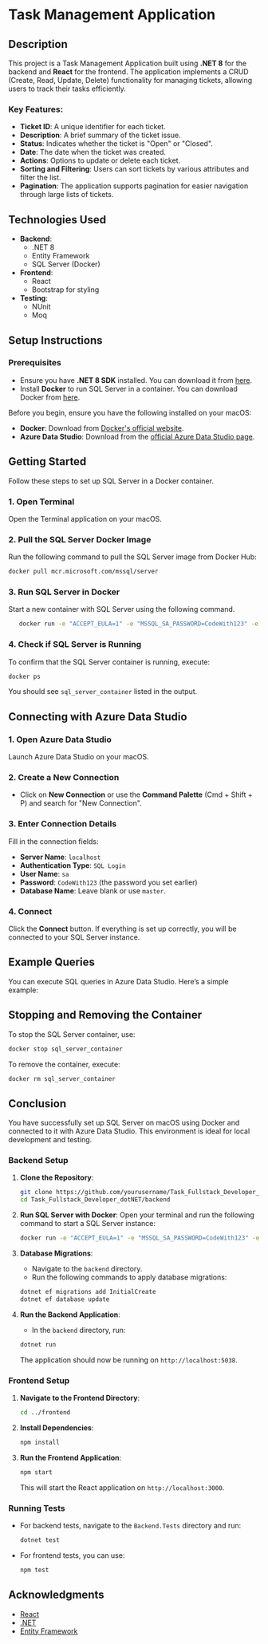 # Task Management Application

## Description

This project is a Task Management Application built using **.NET 8** for the backend and **React** for the frontend. The application implements a CRUD (Create, Read, Update, Delete) functionality for managing tickets, allowing users to track their tasks efficiently. 

### Key Features:
- **Ticket ID**: A unique identifier for each ticket.
- **Description**: A brief summary of the ticket issue.
- **Status**: Indicates whether the ticket is "Open" or "Closed".
- **Date**: The date when the ticket was created.
- **Actions**: Options to update or delete each ticket.
- **Sorting and Filtering**: Users can sort tickets by various attributes and filter the list.
- **Pagination**: The application supports pagination for easier navigation through large lists of tickets.

## Technologies Used
- **Backend**: 
  - .NET 8
  - Entity Framework
  - SQL Server (Docker)
- **Frontend**: 
  - React
  - Bootstrap for styling
- **Testing**:
  - NUnit
  - Moq

## Setup Instructions

### Prerequisites
- Ensure you have **.NET 8 SDK** installed. You can download it from [here](https://dotnet.microsoft.com/download).
- Install **Docker** to run SQL Server in a container. You can download Docker from [here](https://www.docker.com/get-started).

Before you begin, ensure you have the following installed on your macOS:

- **Docker**: Download from [Docker's official website](https://www.docker.com/products/docker-desktop).
- **Azure Data Studio**: Download from the [official Azure Data Studio page](https://docs.microsoft.com/en-us/sql/azure-data-studio/download-azure-data-studio).

## Getting Started

Follow these steps to set up SQL Server in a Docker container.

### 1. Open Terminal

Open the Terminal application on your macOS.

### 2. Pull the SQL Server Docker Image

Run the following command to pull the SQL Server image from Docker Hub:

```bash
docker pull mcr.microsoft.com/mssql/server
```

### 3. Run SQL Server in Docker

Start a new container with SQL Server using the following command. 

```bash
   docker run -e "ACCEPT_EULA=1" -e "MSSQL_SA_PASSWORD=CodeWith123" -e "MSSQL_PID=Developer"  -e "MSSQL_USER=SA" -p 1433:1433 -d --name=sql_new mcr.microsoft.com/azure-sql-edge
```

### 4. Check if SQL Server is Running

To confirm that the SQL Server container is running, execute:

```bash
docker ps
```

You should see `sql_server_container` listed in the output.

## Connecting with Azure Data Studio

### 1. Open Azure Data Studio

Launch Azure Data Studio on your macOS.

### 2. Create a New Connection

- Click on **New Connection** or use the **Command Palette** (Cmd + Shift + P) and search for "New Connection".

### 3. Enter Connection Details

Fill in the connection fields:

- **Server Name**: `localhost`
- **Authentication Type**: `SQL Login`
- **User Name**: `sa`
- **Password**: `CodeWith123` (the password you set earlier)
- **Database Name**: Leave blank or use `master`.

### 4. Connect

Click the **Connect** button. If everything is set up correctly, you will be connected to your SQL Server instance.

## Example Queries

You can execute SQL queries in Azure Data Studio. Here’s a simple example:



## Stopping and Removing the Container

To stop the SQL Server container, use:

```bash
docker stop sql_server_container
```

To remove the container, execute:

```bash
docker rm sql_server_container
```

## Conclusion

You have successfully set up SQL Server on macOS using Docker and connected to it with Azure Data Studio. This environment is ideal for local development and testing.



### Backend Setup

1. **Clone the Repository**:
   ```bash
   git clone https://github.com/yourusername/Task_Fullstack_Developer_dotNET.git
   cd Task_Fullstack_Developer_dotNET/backend
   ```

2. **Run SQL Server with Docker**:
   Open your terminal and run the following command to start a SQL Server instance:
   ```bash
   docker run -e "ACCEPT_EULA=1" -e "MSSQL_SA_PASSWORD=CodeWith123" -e "MSSQL_PID=Developer"  -e "MSSQL_USER=SA" -p 1433:1433 -d --name=sql_new mcr.microsoft.com/azure-sql-edge
   ```

3. **Database Migrations**:
   - Navigate to the `backend` directory.
   - Run the following commands to apply database migrations:
   ```bash
   dotnet ef migrations add InitialCreate
   dotnet ef database update
   ```

4. **Run the Backend Application**:
   - In the `backend` directory, run:
   ```bash
   dotnet run
   ```
   The application should now be running on `http://localhost:5038`.

### Frontend Setup

1. **Navigate to the Frontend Directory**:
   ```bash
   cd ../frontend
   ```

2. **Install Dependencies**:
   ```bash
   npm install
   ```

3. **Run the Frontend Application**:
   ```bash
   npm start
   ```
   This will start the React application on `http://localhost:3000`.

### Running Tests

- For backend tests, navigate to the `Backend.Tests` directory and run:
  ```bash
  dotnet test
  ```
- For frontend tests, you can use:
  ```bash
  npm test
  ```


## Acknowledgments
- [React](https://reactjs.org/)
- [.NET](https://dotnet.microsoft.com/)
- [Entity Framework](https://docs.microsoft.com/en-us/ef/)
